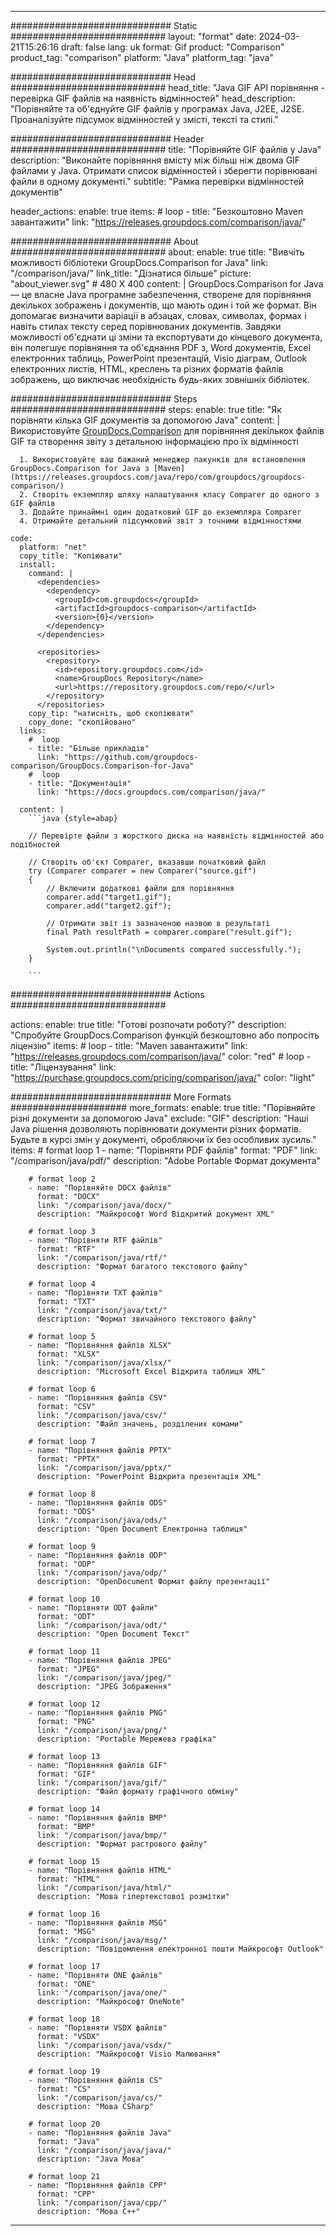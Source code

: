 
---
############################# Static ############################
layout: "format"
date:  2024-03-21T15:26:16
draft: false
lang: uk
format: Gif
product: "Comparison"
product_tag: "comparison"
platform: "Java"
platform_tag: "java"

############################# Head ############################
head_title: "Java GIF API порівняння - перевірка GIF файлів на наявність відмінностей"
head_description: "Порівняйте та об'єднуйте GIF файлів у програмах Java, J2EE, J2SE. Проаналізуйте підсумок відмінностей у змісті, тексті та стилі."

############################# Header ############################
title: "Порівняйте GIF файлів у Java" 
description: "Виконайте порівняння вмісту між більш ніж двома GIF файлами у Java. Отримати список відмінностей і зберегти порівнювані файли в одному документі."
subtitle: "Рамка перевірки відмінностей документів" 

header_actions:
  enable: true
  items:
    #  loop
    - title: "Безкоштовно Maven завантажити"
      link: "https://releases.groupdocs.com/comparison/java/"
      
############################# About ############################
about:
    enable: true
    title: "Вивчіть можливості бібліотеки GroupDocs.Comparison for Java"
    link: "/comparison/java/"
    link_title: "Дізнатися більше"
    picture: "about_viewer.svg" # 480 X 400
    content: |
       GroupDocs.Comparison for Java — це власне Java програмне забезпечення, створене для порівняння декількох зображень і документів, що мають один і той же формат. Він допомагає визначити варіації в абзацах, словах, символах, формах і навіть стилах тексту серед порівнюваних документів. Завдяки можливості об'єднати ці зміни та експортувати до кінцевого документа, він полегшує порівняння та об'єднання PDF з, Word документів, Excel електронних таблиць, PowerPoint презентацій, Visio діаграм, Outlook електронних листів, HTML, креслень та різних форматів файлів зображень, що виключає необхідність будь-яких зовнішніх бібліотек.

############################# Steps ############################
steps:
    enable: true
    title: "Як порівняти кілька GIF документів за допомогою Java"
    content: |
      Використовуйте [GroupDocs.Comparison](https://products.groupdocs.com/comparison/java/) для порівняння декількох файлів GIF та створення звіту з детальною інформацією про їх відмінності
      
      1. Використовуйте ваш бажаний менеджер пакунків для встановлення GroupDocs.Comparison for Java з [Maven](https://releases.groupdocs.com/java/repo/com/groupdocs/groupdocs-comparison/)
      2. Створіть екземпляр шляху налаштування класу Comparer до одного з GIF файлів
      3. Додайте принаймні один додатковий GIF до екземпляра Comparer
      4. Отримайте детальний підсумковий звіт з точними відмінностями
   
    code:
      platform: "net"
      copy_title: "Копіювати"
      install:
        command: |
          <dependencies>
            <dependency>
              <groupId>com.groupdocs</groupId>
              <artifactId>groupdocs-comparison</artifactId>
              <version>{0}</version>
            </dependency>
          </dependencies>

          <repositories>
            <repository>
              <id>repository.groupdocs.com</id>
              <name>GroupDocs Repository</name>
              <url>https://repository.groupdocs.com/repo/</url>
            </repository>
          </repositories>
        copy_tip: "натисніть, щоб скопіювати"
        copy_done: "скопійовано"
      links:
        #  loop
        - title: "Більше прикладів"
          link: "https://github.com/groupdocs-comparison/GroupDocs.Comparison-for-Java"
        #  loop
        - title: "Документація"
          link: "https://docs.groupdocs.com/comparison/java/"
          
      content: |
        ```java {style=abap}

        // Перевірте файли з жорсткого диска на наявність відмінностей або подібностей

        // Створіть об'єкт Comparer, вказавши початковий файл
        try (Comparer comparer = new Comparer("source.gif") 
        {
            // Включити додаткові файли для порівняння
        	comparer.add("target1.gif");
            comparer.add("target2.gif");

            // Отримати звіт із зазначеною назвою в результаті
            final Path resultPath = comparer.compare("result.gif"); 

            System.out.println("\nDocuments compared successfully.");
        }
        
        ```            

############################# Actions ############################

actions:
  enable: true
  title: "Готові розпочати роботу?"
  description: "Спробуйте GroupDocs.Comparison функцій безкоштовно або попросіть ліцензію"
  items:
    #  loop
    - title: "Maven завантажити"
      link: "https://releases.groupdocs.com/comparison/java/"
      color: "red"
        #  loop
    - title: "Ліцензування"
      link: "https://purchase.groupdocs.com/pricing/comparison/java/"
      color: "light"


############################# More Formats #####################
more_formats:
    enable: true
    title: "Порівняйте різні документи за допомогою Java"
    exclude: "GIF"
    description: "Наші Java рішення дозволяють порівнювати документи різних форматів. Будьте в курсі змін у документі, обробляючи їх без особливих зусиль."
    items: 
        # format loop 1
        - name: "Порівняти PDF файлів"
          format: "PDF"
          link: "/comparison/java/pdf/"
          description: "Adobe Portable Формат документа"

        # format loop 2
        - name: "Порівняйте DOCX файлів"
          format: "DOCX"
          link: "/comparison/java/docx/"
          description: "Майкрософт Word Відкритий документ XML"

        # format loop 3
        - name: "Порівняти RTF файлів"
          format: "RTF"
          link: "/comparison/java/rtf/"
          description: "Формат багатого текстового файлу"

        # format loop 4
        - name: "Порівняти TXT файлів"
          format: "TXT"
          link: "/comparison/java/txt/"
          description: "Формат звичайного текстового файлу"

        # format loop 5
        - name: "Порівняння файлів XLSX"
          format: "XLSX"
          link: "/comparison/java/xlsx/"
          description: "Microsoft Excel Відкрита таблиця XML"

        # format loop 6
        - name: "Порівняння файлів CSV"
          format: "CSV"
          link: "/comparison/java/csv/"
          description: "Файл значень, розділених комами"

        # format loop 7
        - name: "Порівняння файлів PPTX"
          format: "PPTX"
          link: "/comparison/java/pptx/"
          description: "PowerPoint Відкрита презентація XML"

        # format loop 8
        - name: "Порівняння файлів ODS"
          format: "ODS"
          link: "/comparison/java/ods/"
          description: "Open Document Електронна таблиця"

        # format loop 9
        - name: "Порівняння файлів ODP"
          format: "ODP"
          link: "/comparison/java/odp/"
          description: "OpenDocument Формат файлу презентації"

        # format loop 10
        - name: "Порівняти ODT файли"
          format: "ODT"
          link: "/comparison/java/odt/"
          description: "Open Document Текст"

        # format loop 11
        - name: "Порівняння файлів JPEG"
          format: "JPEG"
          link: "/comparison/java/jpeg/"
          description: "JPEG Зображення"

        # format loop 12
        - name: "Порівняння файлів PNG"
          format: "PNG"
          link: "/comparison/java/png/"
          description: "Portable Мережева графіка"

        # format loop 13
        - name: "Порівняння файлів GIF"
          format: "GIF"
          link: "/comparison/java/gif/"
          description: "Файл формату графічного обміну"

        # format loop 14
        - name: "Порівняння файлів BMP"
          format: "BMP"
          link: "/comparison/java/bmp/"
          description: "Формат растрового файлу"

        # format loop 15
        - name: "Порівняння файлів HTML"
          format: "HTML"
          link: "/comparison/java/html/"
          description: "Мова гіпертекстової розмітки"

        # format loop 16
        - name: "Порівняння файлів MSG"
          format: "MSG"
          link: "/comparison/java/msg/"
          description: "Повідомлення електронної пошти Майкрософт Outlook"

        # format loop 17
        - name: "Порівняти ONE файлів"
          format: "ONE"
          link: "/comparison/java/one/"
          description: "Майкрософт OneNote"

        # format loop 18
        - name: "Порівняти VSDX файлів"
          format: "VSDX"
          link: "/comparison/java/vsdx/"
          description: "Майкрософт Visio Малювання"

        # format loop 19
        - name: "Порівняння файлів CS"
          format: "CS"
          link: "/comparison/java/cs/"
          description: "Мова CSharp"

        # format loop 20
        - name: "Порівняння файлів Java"
          format: "Java"
          link: "/comparison/java/java/"
          description: "Java Мова"
          
        # format loop 21
        - name: "Порівняння файлів CPP"
          format: "CPP"
          link: "/comparison/java/cpp/"
          description: "Мова C++"
---